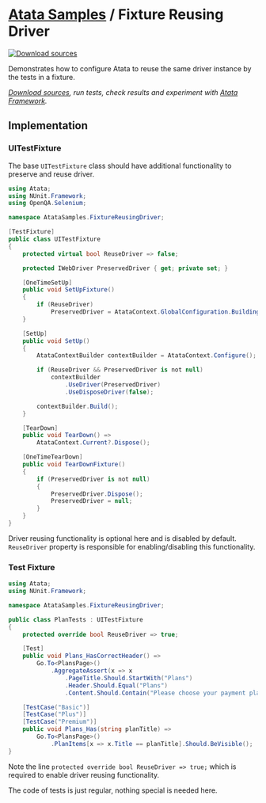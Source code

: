 # [Atata Samples](https://github.com/atata-framework/atata-samples) / Fixture Reusing Driver

[![Download sources](https://img.shields.io/badge/Download-sources-brightgreen.svg)](https://github.com/atata-framework/atata-samples/raw/main/_archives/FixtureReusingDriver.zip)

Demonstrates how to configure Atata to reuse the same driver instance by the tests in a fixture.

*[Download sources](https://github.com/atata-framework/atata-samples/raw/main/_archives/FixtureReusingDriver.zip), run tests, check results and experiment with [Atata Framework](https://atata.io).*

## Implementation

### UITestFixture

The base `UITestFixture` class should have additional functionality to preserve and reuse driver.

```cs
using Atata;
using NUnit.Framework;
using OpenQA.Selenium;

namespace AtataSamples.FixtureReusingDriver;

[TestFixture]
public class UITestFixture
{
    protected virtual bool ReuseDriver => false;

    protected IWebDriver PreservedDriver { get; private set; }

    [OneTimeSetUp]
    public void SetUpFixture()
    {
        if (ReuseDriver)
            PreservedDriver = AtataContext.GlobalConfiguration.BuildingContext.DriverFactoryToUse.Create();
    }

    [SetUp]
    public void SetUp()
    {
        AtataContextBuilder contextBuilder = AtataContext.Configure();

        if (ReuseDriver && PreservedDriver is not null)
            contextBuilder
                .UseDriver(PreservedDriver)
                .UseDisposeDriver(false);

        contextBuilder.Build();
    }

    [TearDown]
    public void TearDown() =>
        AtataContext.Current?.Dispose();

    [OneTimeTearDown]
    public void TearDownFixture()
    {
        if (PreservedDriver is not null)
        {
            PreservedDriver.Dispose();
            PreservedDriver = null;
        }
    }
}
```

Driver reusing functionality is optional here and is disabled by default.
`ReuseDriver` property is responsible for enabling/disabling this functionality.

### Test Fixture

```cs
using Atata;
using NUnit.Framework;

namespace AtataSamples.FixtureReusingDriver;

public class PlanTests : UITestFixture
{
    protected override bool ReuseDriver => true;

    [Test]
    public void Plans_HasCorrectHeader() =>
        Go.To<PlansPage>()
            .AggregateAssert(x => x
                .PageTitle.Should.StartWith("Plans")
                .Header.Should.Equal("Plans")
                .Content.Should.Contain("Please choose your payment plan"));

    [TestCase("Basic")]
    [TestCase("Plus")]
    [TestCase("Premium")]
    public void Plans_Has(string planTitle) =>
        Go.To<PlansPage>()
            .PlanItems[x => x.Title == planTitle].Should.BeVisible();
}
```

Note the line `protected override bool ReuseDriver => true;` which is required to enable driver reusing functionality.

The code of tests is just regular, nothing special is needed here.